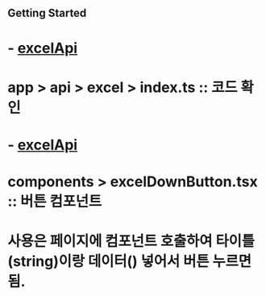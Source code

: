 ## Getting Started

# - [excelApi](src/app/excel/index.ts)
# app > api > excel > index.ts :: 코드 확인

# - [excelApi](src/components/excelDownButton.tsx)
# components > excelDownButton.tsx :: 버튼 컴포넌트

# 사용은 페이지에 컴포넌트 호출하여 타이틀(string)이랑 데이터(<T>) 넣어서 버튼 누르면 됨.
